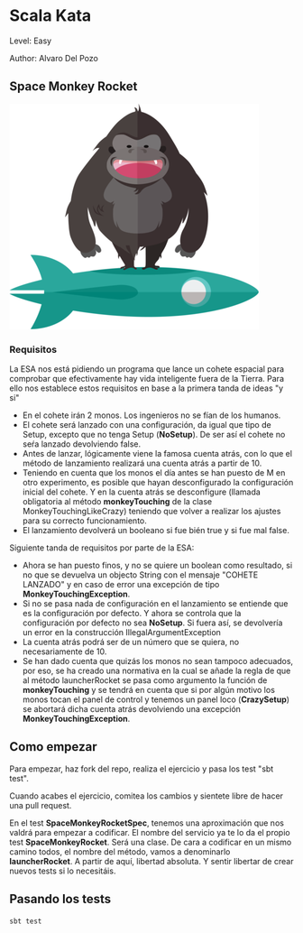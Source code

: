 # Scala Kata

Level: Easy

Author: Alvaro Del Pozo

## Space Monkey Rocket 

![alt text](https://github.com/5u5iu5/monkeyRocketTdd/blob/master/src/images/monkeyrocket.png "Logo")

### Requisitos

La ESA nos está pidiendo un programa que lance un cohete espacial para comprobar que efectivamente hay vida inteligente fuera de la Tierra. 
Para ello nos establece estos requisitos en base a la primera tanda de ideas "y si"

- En el cohete irán 2 monos. Los ingenieros no se fían de los humanos. 
- El cohete será lanzado con una configuración, da igual que tipo de Setup, excepto que no tenga Setup (**NoSetup**). De ser así el cohete no seŕa lanzado devolviendo false.
- Antes de lanzar, lógicamente viene la famosa cuenta atrás, con lo que el método de lanzamiento realizará una cuenta atrás a partir de 10.
- Teniendo en cuenta que los monos el día antes se han puesto de M en otro experimento, es posible que hayan desconfigurado la configuración inicial del cohete.
Y en la cuenta atrás se desconfigure (llamada obligatoria al método **monkeyTouching** de la clase MonkeyTouchingLikeCrazy) teniendo que volver a realizar los ajustes para su correcto funcionamiento.
- El lanzamiento devolverá un booleano si fue bién true y si fue mal false.

Siguiente tanda de requisitos por parte de la ESA:

- Ahora se han puesto finos, y no se quiere un boolean como resultado, si no que se devuelva un objecto String con el mensaje "COHETE LANZADO" y en caso de error una excepción de tipo __MonkeyTouchingException__.
- Si no se pasa nada de configuración en el lanzamiento se entiende que es la configuración por defecto. Y ahora se controla que la configuración por defecto no sea __NoSetup__. Si fuera así, se devolvería un error en la construcción IllegalArgumentException
- La cuenta atrás podrá ser de un número que se quiera, no necesariamente de 10.
- Se han dado cuenta que quizás los monos no sean tampoco adecuados, por eso, se ha creado una normativa en la cual se añade la regla de que al método launcherRocket se pasa como argumento la función de **monkeyTouching** y se tendrá en cuenta que si por algún motivo los monos tocan el panel de control y tenemos un panel loco (__CrazySetup__) se abortará dicha cuenta atrás devolviendo una excepción __MonkeyTouchingException__.


## Como empezar

Para empezar, haz fork del repo, realiza el ejercicio y pasa los test "sbt test". 

Cuando acabes el ejercicio, comitea los cambios y sientete libre de hacer una pull request.

En el test **SpaceMonkeyRocketSpec**, tenemos una aproximación que nos valdrá para empezar a codificar. El nombre del servicio ya te lo da el propio test __SpaceMonkeyRocket__. Será una clase.
De cara a codificar en un mismo camino todos, el nombre del método, vamos a denominarlo **launcherRocket**. A partir de aquí, libertad absoluta. 
Y sentir libertar de crear nuevos tests si lo necesitáis.

## Pasando los tests

```
sbt test
```

